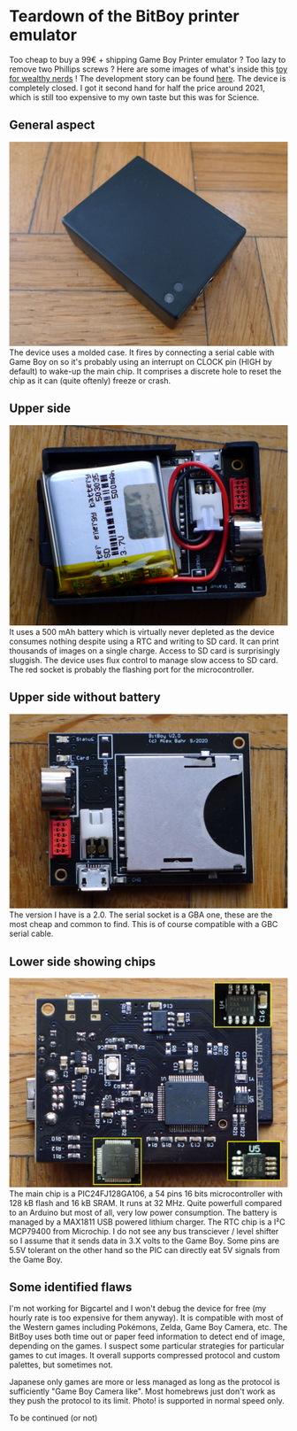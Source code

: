 # Teardown of the BitBoy printer emulator

Too cheap to buy a 99€ + shipping Game Boy Printer emulator ? Too lazy to remove two Phillips screws ? Here are some images of what's inside this [toy for wealthy nerds](https://gameboyphoto.bigcartel.com/) ! The development story can be found [here](/Datasheets/BitBoy_Project_Development_Brief_V2.0.pdf). The device is completely closed. I got it second hand for half the price around 2021, which is still too expensive to my own taste but this was for Science.

## General aspect
![](/Images/BitBoy_1.png)
The device uses a molded case. It fires by connecting a serial cable with Game Boy on so it's probably using an interrupt on CLOCK pin (HIGH by default) to wake-up the main chip. It comprises a discrete hole to reset the chip as it can (quite oftenly) freeze or crash.

## Upper side
![](/Images/BitBoy_2.png)
It uses a 500 mAh battery which is virtually never depleted as the device consumes nothing despite using a RTC and writing to SD card. It can print thousands of images on a single charge. Access to SD card is surprisingly sluggish. The device uses flux control to manage slow access to SD card. The red socket is probably the flashing port for the microcontroller.

## Upper side without battery
![](/Images/BitBoy_3.png)
The version I have is a 2.0. The serial socket is a GBA one, these are the most cheap and common to find. This is of course compatible with a GBC serial cable.

## Lower side showing chips
![](/Images/BitBoy_4.png)
The main chip is a PIC24FJ128GA106, a 54 pins 16 bits microcontroller with 128 kB flash and 16 kB SRAM. It runs at 32 MHz. Quite powerfull compared to an Arduino but most of all, very low power consumption. The battery is managed by a MAX1811 USB powered lithium charger. The RTC chip is a I²C MCP79400 from Microchip. I do not see any bus transciever / level shifter so I assume that it sends data in 3.X volts to the Game Boy. Some pins are 5.5V tolerant on the other hand so the PIC can directly eat 5V signals from the Game Boy.

## Some identified flaws

I'm not working for Bigcartel and I won't debug the device for free (my hourly rate is too expensive for them anyway). It is compatible with most of the Western games including Pokémons, Zelda, Game Boy Camera, etc. The BitBoy uses both time out or paper feed information to detect end of image, depending on the games. I suspect some particular strategies for particular games to cut images. It overall supports compressed protocol and custom palettes, but sometimes not.

Japanese only games are more or less managed as long as the protocol is sufficiently "Game Boy Camera like". Most homebrews just don't work as they push the protocol to its limit. Photo! is supported in normal speed only.

To be continued (or not)
